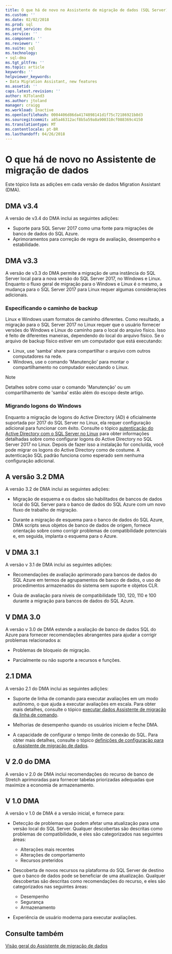 ```yaml
---
title: O que há de novo no Assistente de migração de dados (SQL Server) | Microsoft Docs
ms.custom: ''
ms.date: 02/02/2018
ms.prod: sql
ms.prod_service: dma
ms.service: ''
ms.component: ''
ms.reviewer: ''
ms.suite: sql
ms.technology:
- sql-dma
ms.tgt_pltfrm: ''
ms.topic: article
keywords: ''
helpviewer_keywords:
- Data Migration Assistant, new features
ms.assetid: ''
caps.latest.revision: ''
author: HJToland3
ms.author: jtoland
manager: craigg
ms.workload: Inactive
ms.openlocfilehash: 0004406d86da4174898141d1f75c72186921b8d3
ms.sourcegitcommit: a85a46312acf8b5a59a8a900310cf088369c4150
ms.translationtype: MT
ms.contentlocale: pt-BR
ms.lasthandoff: 04/26/2018
---
```

# <a name="whats-new-in-data-migration-assistant"></a>O que há de novo no Assistente de migração de dados

Este tópico lista as adições em cada versão de dados Migration Assistant (DMA).

## <a name="dma-v34"></a>DMA v3.4
A versão de v3.4 do DMA inclui as seguintes adições:
- Suporte para SQL Server 2017 como uma fonte para migrações de banco de dados do SQL Azure.
- Aprimoramentos para correção de regra de avaliação, desempenho e estabilidade.

## <a name="dma-v33"></a>DMA v3.3
A versão de v3.3 do DMA permite a migração de uma instância do SQL Server local para a nova versão do SQL Server 2017, no Windows e Linux. Enquanto o fluxo geral de migração para o Windows e Linux é o mesmo, a mudança para o SQL Server 2017 para Linux requer algumas considerações adicionais.

### <a name="specifying-the-back-up-path"></a>Especificando o caminho de backup
Linux e Windows usam formatos de caminho diferentes. Como resultado, a migração para o SQL Server 2017 no Linux requer que o usuário fornecer versões do Windows e Linux do caminho para o local do arquivo físico. Isso é feito de diferentes maneiras, dependendo do local do arquivo físico.
Se o arquivo de backup físico estiver em um computador que está executando:
- Linux, use 'samba' share para compartilhar o arquivo com outros computadores na rede.
-   Windows, use o comando 'Manutenção' para montar o compartilhamento no computador executando o Linux.

> [!NOTE]
> Detalhes sobre como usar o comando 'Manutenção' ou um compartilhamento de 'samba' estão além do escopo deste artigo.

### <a name="migrating-windows-logins"></a>Migrando logons do Windows
Enquanto a migração de logons do Active Directory (AD) é oficialmente suportada por 2017 do SQL Server no Linux, ela requer configuração adicional para funcionar com êxito. Consulte o tópico [autenticação do Active Directory com o SQL Server no Linux](https://docs.microsoft.com/en-us/sql/linux/sql-server-linux-active-directory-authentication) para obter informações detalhadas sobre como configurar logons do Active Directory no SQL Server 2017 no Linux. Depois de fazer isso a instalação for concluída, você pode migrar os logons do Active Directory como de costume. A autenticação SQL padrão funciona como esperado sem nenhuma configuração adicional.

## <a name="dma-v32"></a>A versão 3.2 DMA
A versão 3.2 de DMA inclui as seguintes adições:

- Migração de esquema e os dados são habilitados de bancos de dados local do SQL Server para o banco de dados do SQL Azure com um novo fluxo de trabalho de migração.

- Durante a migração de esquema para o banco de dados do SQL Azure, DMA scripts seus objetos de banco de dados de origem, fornece orientação sobre como corrigir problemas de compatibilidade potenciais e, em seguida, implanta o esquema para o Azure.

## <a name="dma-v31"></a>V DMA 3.1
A versão v 3.1 de DMA inclui as seguintes adições:

- Recomendações de avaliação aprimorado para bancos de dados do SQL Azure em termos de agrupamentos de banco de dados, o uso de procedimentos armazenados do sistema sem suporte e objetos CLR.

- Guia de avaliação para níveis de compatibilidade 130, 120, 110 e 100 durante a migração para bancos de dados do SQL Azure.

## <a name="dma-v30"></a>V DMA 3.0
A versão v 3.0 de DMA estende a avaliação de banco de dados SQL do Azure para fornecer recomendações abrangentes para ajudar a corrigir problemas relacionados a:

- Problemas de bloqueio de migração.

- Parcialmente ou não suporte a recursos e funções.

## <a name="dma-v21"></a>2.1 DMA
A versão 2.1 do DMA inclui as seguintes adições:
- Suporte de linha de comando para executar avaliações em um modo autônomo, o que ajuda a executar avaliações em escala. Para obter mais detalhes, consulte o tópico [executar dados Assistente de migração da linha de comando](dma-commandline.md).

- Melhorias de desempenho quando os usuários iniciem e feche DMA.

- A capacidade de configurar o tempo limite de conexão do SQL. Para obter mais detalhes, consulte o tópico [definições de configuração para o Assistente de migração de dados](dma-configurationsettings.md).

## <a name="dma-v20"></a>V 2.0 do DMA
A versão v 2.0 de DMA inclui recomendações do recurso de banco de Stretch aprimoradas para fornecer tabelas priorizadas adequadas que maximize a economia de armazenamento.

## <a name="dma-v10"></a>V 1.0 DMA
A versão v 1.0 de DMA é a versão inicial, e fornece para:
- Detecção de problemas que podem afetar uma atualização para uma versão local do SQL Server. Qualquer descobertas são descritas como problemas de compatibilidade, e eles são categorizados nas seguintes áreas:
    -   Alterações mais recentes
    - Alterações de comportamento
    - Recursos preteridos

- Descoberta de novos recursos na plataforma do SQL Server de destino que o banco de dados pode se beneficiar de uma atualização. Qualquer descobertas são descritas como recomendações do recurso, e eles são categorizados nas seguintes áreas:
    - Desempenho
    - Segurança
    - Armazenamento

-   Experiência de usuário moderna para executar avaliações.

## <a name="see-also"></a>Consulte também

[Visão geral do Assistente de migração de dados](../dma/dma-overview.md)
